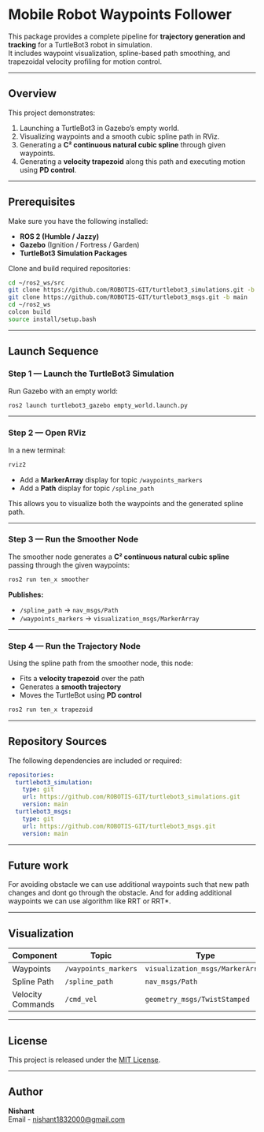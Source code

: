# Mobile Robot Waypoints Follower

This package provides a complete pipeline for **trajectory generation and tracking** for a TurtleBot3 robot in simulation.  
It includes waypoint visualization, spline-based path smoothing, and trapezoidal velocity profiling for motion control.

---

##  Overview

This project demonstrates:
1. Launching a TurtleBot3 in Gazebo’s empty world.  
2. Visualizing waypoints and a smooth cubic spline path in RViz.  
3. Generating a **C² continuous natural cubic spline** through given waypoints.  
4. Generating a **velocity trapezoid** along this path and executing motion using **PD control**.

---

##  Prerequisites

Make sure you have the following installed:
- **ROS 2 (Humble / Jazzy)**
- **Gazebo** (Ignition / Fortress / Garden)
- **TurtleBot3 Simulation Packages**

Clone and build required repositories:

```bash
cd ~/ros2_ws/src
git clone https://github.com/ROBOTIS-GIT/turtlebot3_simulations.git -b main
git clone https://github.com/ROBOTIS-GIT/turtlebot3_msgs.git -b main
cd ~/ros2_ws
colcon build
source install/setup.bash
```

---

##  Launch Sequence

### **Step 1 — Launch the TurtleBot3 Simulation**
Run Gazebo with an empty world:
```bash
ros2 launch turtlebot3_gazebo empty_world.launch.py
```

---

### **Step 2 — Open RViz**
In a new terminal:
```bash
rviz2
```
- Add a **MarkerArray** display for topic `/waypoints_markers`
- Add a **Path** display for topic `/spline_path`

This allows you to visualize both the waypoints and the generated spline path.

---

### **Step 3 — Run the Smoother Node**
The smoother node generates a **C² continuous natural cubic spline** passing through the given waypoints:

```bash
ros2 run ten_x smoother
```

**Publishes:**
- `/spline_path` → `nav_msgs/Path`
- `/waypoints_markers` → `visualization_msgs/MarkerArray`

---

### **Step 4 — Run the Trajectory Node**
Using the spline path from the smoother node, this node:
- Fits a **velocity trapezoid** over the path  
- Generates a **smooth trajectory**  
- Moves the TurtleBot using **PD control**

```bash
ros2 run ten_x trapezoid
```

---

##  Repository Sources

The following dependencies are included or required:

```yaml
repositories:
  turtlebot3_simulation:
    type: git
    url: https://github.com/ROBOTIS-GIT/turtlebot3_simulations.git
    version: main
  turtlebot3_msgs:
    type: git
    url: https://github.com/ROBOTIS-GIT/turtlebot3_msgs.git
    version: main
```

---
## Future work

For avoiding obstacle we can use additional waypoints such that new path changes and dont go through the obstacle.
And for adding additional waypoints we can use algorithm like RRT or RRT*.



---

##  Visualization

| Component | Topic | Type |
|------------|--------|------|
| Waypoints  | `/waypoints_markers` | `visualization_msgs/MarkerArray` |
| Spline Path | `/spline_path` | `nav_msgs/Path` |
| Velocity Commands | `/cmd_vel` | `geometry_msgs/TwistStamped` |

---
 

##  License
This project is released under the [MIT License](LICENSE).

---

## Author
**Nishant**  
Email - nishant1832000@gmail.com 
